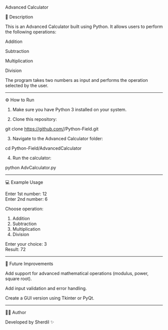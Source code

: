 Advanced Calculator

📌 Description

This is an Advanced Calculator built using Python.
It allows users to perform the following operations:

Addition

Subtraction

Multiplication

Division


The program takes two numbers as input and performs the operation selected by the user.


---

⚙ How to Run

1. Make sure you have Python 3 installed on your system.


2. Clone this repository:

git clone https://github.com/<your-username>/Python-Field.git


3. Navigate to the Advanced Calculator folder:

cd Python-Field/AdvancedCalculator


4. Run the calculator:

python AdvCalculator.py




---

💻 Example Usage

Enter 1st number: 12  
Enter 2nd number: 6  

Choose operation:  
1. Addition  
2. Subtraction  
3. Multiplication  
4. Division  

Enter your choice: 3  
Result: 72


---

🚀 Future Improvements

Add support for advanced mathematical operations (modulus, power, square root).

Add input validation and error handling.

Create a GUI version using Tkinter or PyQt.



---

👨‍💻 Author

Developed by Sherdil ✨
